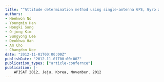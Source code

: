 ```yaml
---
title: "“Attitude determination method using single-antenna GPS, Gyro and Magnetometer”"
authors:
- Heekwon No
- Youngmin Han
- Hongki Song
- O-jong Kim
- Sungyong Lee
- Deokhwa Han
- Am Cho
- Changdon Kee
date: "2012-11-01T00:00:00Z"
publishDate: "2012-11-01T00:00:00Z"
publication_types: ["article-confernce"]
publication: |-
    APISAT 2012, Jeju, Korea, November, 2012
---
```

